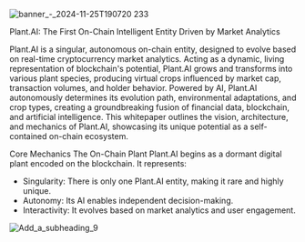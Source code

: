 ![banner_-_2024-11-25T190720 233](https://github.com/user-attachments/assets/117d1cb4-b75d-4659-a346-dab336eec6fa)

Plant.AI: The First On-Chain Intelligent Entity Driven by Market Analytics

Plant.AI is a singular, autonomous on-chain entity, designed to evolve based on real-time cryptocurrency market analytics. Acting as a dynamic, living representation of blockchain's potential, Plant.AI grows and transforms into various plant species, producing virtual crops influenced by market cap, transaction volumes, and holder behavior. Powered by AI, Plant.AI autonomously determines its evolution path, environmental adaptations, and crop types, creating a groundbreaking fusion of financial data, blockchain, and artificial intelligence. This whitepaper outlines the vision, architecture, and mechanics of Plant.AI, showcasing its unique potential as a self-contained on-chain ecosystem.


Core Mechanics
The On-Chain Plant
Plant.AI begins as a dormant digital plant encoded on the blockchain. It represents:

  - Singularity: There is only one Plant.AI entity, making it rare and highly unique.
  - Autonomy: Its AI enables independent decision-making.
  - Interactivity: It evolves based on market analytics and user engagement.


![Add_a_subheading_9](https://github.com/user-attachments/assets/dc570474-7e53-42a2-9437-eddd882ae042)
